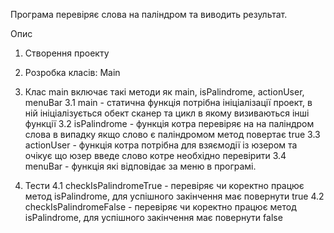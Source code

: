 Програма перевіряє слова на паліндром та виводить результат.

Опис
1. Створення проекту
2. Розробка класів: Main
3.  Клас main включає такі методи як main, isPalindrome, actionUser, menuBar
    3.1  main - статична функція потрібна ініціалізації проект, в ній ініціалізується обект сканер та цикл в якому визиваються інші функції
    3.2 isPalindrome - функція котра перевіряє на на паліндром слова в випадку якщо слово є паліндромом метод повертає true
    3.3 actionUser - функція котра потрібна для взяємодії із юзером та очікує що юзер введе слово котре необхідно перевірити
    3.4 menuBar - функція які відповідає за меню в програмі.

4. Тести
   4.1 checkIsPalindromeTrue - перевіряє чи коректно працює метод isPalindrome, для успішного закінчення має повернути true
   4.2 checkIsPalindromeFalse - перевіряє чи коректно працює метод isPalindrome, для успішного закінчення має повернути false
